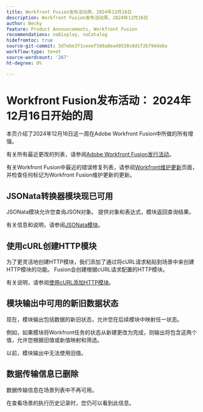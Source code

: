 ```yaml
---
title: Workfront Fusion发布活动周，2024年12月16日
description: Workfront Fusion发布活动周，2024年12月16日
author: Becky
feature: Product Announcements, Workfront Fusion
recommendations: noDisplay, noCatalog
hidefromtoc: true
source-git-commit: 3d7ebe3f1ceeef580a0ea40538c0d1f2b794de6a
workflow-type: tm+mt
source-wordcount: '267'
ht-degree: 0%

---
```


# Workfront Fusion发布活动： 2024年12月16日开始的周

本页介绍了2024年12月16日这一周在Adobe Workfront Fusion中所做的所有增强。

有关所有最近更改的列表，请参阅[Adobe Workfront Fusion发行活动](../../../product-announcements/product-releases/fusion-release-activity/fusion-release-activity.md)。

有关Workfront Fusion中最近的错误修复列表，请参阅[Workfront维护更新](https://experienceleague.adobe.com/docs/workfront-known-issues/releases/current-updates.html)页面，并检查任何标记为Workfront Fusion维护更新的更新。

## JSONata转换器模块现已可用

JSONata模块允许您查询JSON对象。 提供对象和表达式，模块返回查询结果。

有关信息和说明，请参阅[JSONata模块](/help/quicksilver/workfront-fusion/apps-and-their-modules/jsonata-module.md)。

## 使用cURL创建HTTP模块

为了更灵活地创建HTTP模块，我们添加了通过将cURL请求粘贴到场景中来创建HTTP模块的功能。 Fusion会创建根据cURL请求配置的HTTP模块。

有关说明，请参阅[使用cURL添加HTTP模块](/help/quicksilver/workfront-fusion/scenarios/use-curl-create-http.md)。

## 模块输出中可用的新旧数据状态

现在，模块输出包括数据的新旧状态，允许您在后续模块中映射任一状态。

例如，如果模块将Workfront任务的状态从新建更改为完成，则输出将包含这两个值，允许您根据旧值或新值映射和筛选。

以前，模块输出中无法使用旧值。

## 数据传输信息已删除

数据传输信息在场景列表中不再可用。

在查看场景的执行历史记录时，您仍可以看到此信息。

